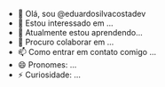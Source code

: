 - 👋 Olá, sou @eduardosilvacostadev
- 👀 Estou interessado em ...
- 🌱 Atualmente estou aprendendo...
- 💞️ Procuro colaborar em ...
- 📫 Como entrar em contato comigo ...
- 😄 Pronomes: ...
- ⚡ Curiosidade: ...

<!---
eduardosilvacostadev/eduardosilvacostadev é um repositório ✨ especial ✨ porque seu `README.md` (este arquivo) aparece no seu perfil do GitHub.
Você pode clicar no link Visualizar para ver suas alterações.
--->
